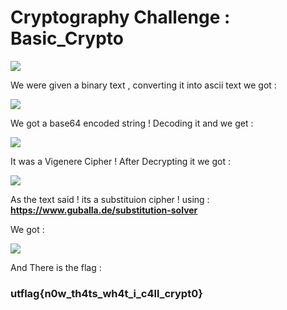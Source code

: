 # Cryptography Challenge : Basic_Crypto 

![](https://i.imgur.com/vLssEz8.png) 

We were given a binary text , converting it into ascii text we got : 

![](https://i.imgur.com/HDd4gkM.png) 

We got a base64 encoded string ! Decoding it and we get : 

![](https://i.imgur.com/VdVQrAa.png)

It was a Vigenere Cipher ! After Decrypting it we got : 

![](https://i.imgur.com/EMCYbkN.png)

As the text said ! its a substituion cipher ! using : **https://www.guballa.de/substitution-solver**

We got : 

![](https://i.imgur.com/6jKXIpS.png)

And There is the flag : 

### utflag{n0w_th4ts_wh4t_i_c4ll_crypt0}


 
